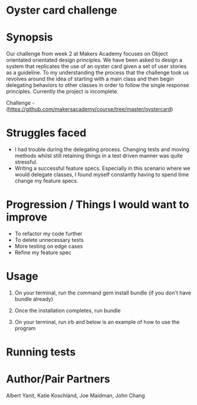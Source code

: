 Oyster card challenge
=====================
Synopsis
========
Our challenge from week 2 at Makers Academy focuses on Object orientated orientated design principles. We have been asked to design a system that replicates the use of an oyster card given a set of user stories as a guideline. To my understanding the process that the challenge took us revolves around the idea of starting with a main class and then begin delegating behaviors to other classes in order to follow the single response principles. Currently the project is incomplete.

Challenge -(https://github.com/makersacademy/course/tree/master/oystercard)

Struggles faced
==============
- I had trouble during the delegating process. Changing tests and moving methods whilst still retaining things in a test driven manner was quite stressful.
- Writing a successful feature specs. Especially in this scenario where we would delegate classes, I found myself constantly having to spend time change my feature specs.

Progression / Things I would want to improve
============================================
- To refactor my code further
- To delete unnecessary tests
- More testing on edge cases
- Refine my feature spec

Usage
==========
1) On your terminal, run the command gem install bundle (if you don't have bundle already)

2) Once the installation completes, run bundle

3) On your terminal, run irb and below is an example of how to use the program

Running tests
=============


Author/Pair Partners
====================
Albert Yanit, Katie Koschland, Joe Maidman, John Chang
